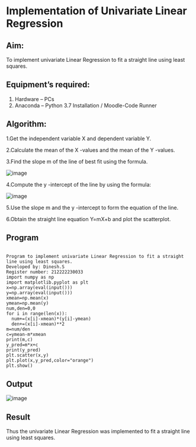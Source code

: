 # Implementation of Univariate Linear Regression
## Aim:
To implement univariate Linear Regression to fit a straight line using least squares.
## Equipment’s required:
1.	Hardware – PCs
2.	Anaconda – Python 3.7 Installation / Moodle-Code Runner
## Algorithm:
1.Get the independent variable X and dependent variable Y.


2.Calculate the mean of the X -values and the mean of the Y -values.


3.Find the slope m of the line of best fit using the formula.

![image](https://github.com/Dineshsekhar2004/Univariate-Linear-Regression/assets/119405916/19ce192f-4a21-4b7f-8402-8fe298ce6c8f)

4.Compute the y -intercept of the line by using the formula:

![image](https://github.com/Dineshsekhar2004/Univariate-Linear-Regression/assets/119405916/4abb11ba-0f54-4653-8c46-4fd62cd565e5)

5.Use the slope m and the y -intercept to form the equation of the line.


6.Obtain the straight line equation Y=mX+b and plot the scatterplot.
## Program
```

Program to implement univariate Linear Regression to fit a straight line using least squares.
Developed by: Dinesh.S
Register number: 212222230033
import numpy as np
import matplotlib.pyplot as plt
x=np.array(eval(input()))
y=np.array(eval(input()))
xmean=np.mean(x)
ymean=np.mean(y)
num,den=0,0
for i in range(len(x)):
  num+=(x[i]-xmean)*(y[i]-ymean)
  den+=(x[i]-xmean)**2
m=num/den
c=ymean-m*xmean
print(m,c)
y_pred=m*x+c
print(y_pred)
plt.scatter(x,y)
plt.plot(x,y_pred,color="orange")
plt.show()

```
## Output
![image](https://github.com/Dineshsekhar2004/Univariate-Linear-Regression/assets/119405916/701dbcc8-192a-4b3f-a6d7-6733188c7682)


## Result
Thus the univariate Linear Regression was implemented to fit a straight line using least squares.
